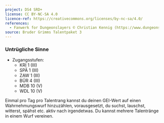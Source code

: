 ```yaml
---
project: DS4 SRD+
license: CC BY-NC-SA 4.0
licence-ref: https://creativecommons.org/licenses/by-nc-sa/4.0/
references: 
  - Fanwerk for Dungeonslayers © Christian Kennig (https://www.dungeonslayers.net/)
source: Bruder Grimms Talentpaket 3
---
```


### Untrügliche Sinne

- Zugangsstufen:
  - KRI 1 (III)
  - SPÄ 1 (III)
  - ZAW 1 (III)
  - BÜR 4 (III)
  - MDB 10 (V)
  - WDL 10 (V)

Einmal pro Tag pro Talentrang kannst du deinen GEI-Wert auf einen Wahrnehmungswurf hinzuzählen, vorausgesetzt, du suchst, lauschst, witterst, spähst etc. aktiv nach irgendetwas. Du kannst mehrere Talentränge in einem Wurf vereinen.

